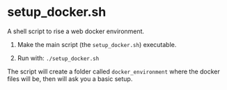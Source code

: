 # setup_docker.sh

A shell script to rise a web docker environment.

1. Make the main script (the `setup_docker.sh`) executable.

2. Run with: `./setup_docker.sh`

The script will create a folder called `docker_environment` where the docker files will be, then will ask you a basic setup.

